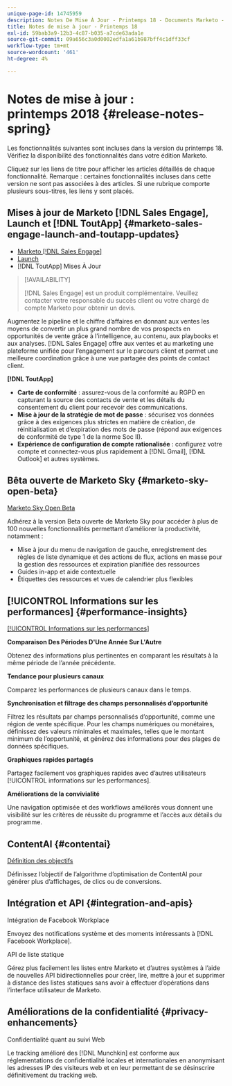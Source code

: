 ```yaml
---
unique-page-id: 14745959
description: Notes De Mise À Jour - Printemps 18 - Documents Marketo - Documentation Du Produit
title: Notes de mise à jour - Printemps 18
exl-id: 59bab3a9-12b3-4c87-b035-a7cde63ada1e
source-git-commit: 09a656c3a0d0002edfa1a61b987bff4c1dff33cf
workflow-type: tm+mt
source-wordcount: '461'
ht-degree: 4%

---
```


# Notes de mise à jour : printemps 2018 {#release-notes-spring}

Les fonctionnalités suivantes sont incluses dans la version du printemps 18. Vérifiez la disponibilité des fonctionnalités dans votre édition Marketo.

Cliquez sur les liens de titre pour afficher les articles détaillés de chaque fonctionnalité. Remarque : certaines fonctionnalités incluses dans cette version ne sont pas associées à des articles. Si une rubrique comporte plusieurs sous-titres, les liens y sont placés.

## Mises à jour de Marketo [!DNL Sales Engage], Launch et [!DNL ToutApp] {#marketo-sales-engage-launch-and-toutapp-updates}

* [Marketo  [!DNL Sales Engage]](/help/marketo/product-docs/marketo-sales-connect/getting-started/sales-connect-overview.md)
* [Launch](/help/marketo/product-docs/marketo-sales-connect/getting-started/sales-connect-overview.md)
* [!DNL ToutApp] Mises À Jour

>[!AVAILABILITY]
>
>[!DNL Sales Engage] est un produit complémentaire. Veuillez contacter votre responsable du succès client ou votre chargé de compte Marketo pour obtenir un devis.

Augmentez le pipeline et le chiffre d’affaires en donnant aux ventes les moyens de convertir un plus grand nombre de vos prospects en opportunités de vente grâce à l’intelligence, au contenu, aux playbooks et aux analyses. [!DNL Sales Engage] offre aux ventes et au marketing une plateforme unifiée pour l’engagement sur le parcours client et permet une meilleure coordination grâce à une vue partagée des points de contact client.

**[!DNL ToutApp]**

* **Carte de conformité** : assurez-vous de la conformité au RGPD en capturant la source des contacts de vente et les détails du consentement du client pour recevoir des communications.
* **Mise à jour de la stratégie de mot de passe** : sécurisez vos données grâce à des exigences plus strictes en matière de création, de réinitialisation et d’expiration des mots de passe (répond aux exigences de conformité de type 1 de la norme Soc II).
* **Expérience de configuration de compte rationalisée** : configurez votre compte et connectez-vous plus rapidement à [!DNL Gmail], [!DNL Outlook] et autres systèmes.

## Bêta ouverte de Marketo Sky {#marketo-sky-open-beta}

[Marketo Sky Open Beta](https://help.marketo.com/)

Adhérez à la version Beta ouverte de Marketo Sky pour accéder à plus de 100 nouvelles fonctionnalités permettant d’améliorer la productivité, notamment :

* Mise à jour du menu de navigation de gauche, enregistrement des règles de liste dynamique et des actions de flux, actions en masse pour la gestion des ressources et expiration planifiée des ressources
* Guides in-app et aide contextuelle
* Étiquettes des ressources et vues de calendrier plus flexibles

## [!UICONTROL Informations sur les performances] {#performance-insights}

[[!UICONTROL Informations sur les performances]](/help/marketo/product-docs/reporting/performance-insights/performance-insights-overview.md)

**Comparaison Des Périodes D&#39;Une Année Sur L&#39;Autre**

Obtenez des informations plus pertinentes en comparant les résultats à la même période de l’année précédente.

**Tendance pour plusieurs canaux**

Comparez les performances de plusieurs canaux dans le temps.

**Synchronisation et filtrage des champs personnalisés d’opportunité**

Filtrez les résultats par champs personnalisés d’opportunité, comme une région de vente spécifique. Pour les champs numériques ou monétaires, définissez des valeurs minimales et maximales, telles que le montant minimum de l’opportunité, et générez des informations pour des plages de données spécifiques.

**Graphiques rapides partagés**

Partagez facilement vos graphiques rapides avec d’autres utilisateurs [!UICONTROL informations sur les performances].

**Améliorations de la convivialité**

Une navigation optimisée et des workflows améliorés vous donnent une visibilité sur les critères de réussite du programme et l’accès aux détails du programme.

## ContentAI {#contentai}

[Définition des objectifs](/help/marketo/product-docs/predictive-content/getting-started/algorithm-goal-settings.md)

Définissez l’objectif de l’algorithme d’optimisation de ContentAI pour générer plus d’affichages, de clics ou de conversions.

## Intégration et API {#integration-and-apis}

Intégration de Facebook Workplace

Envoyez des notifications système et des moments intéressants à [!DNL Facebook Workplace].

API de liste statique

Gérez plus facilement les listes entre Marketo et d’autres systèmes à l’aide de nouvelles API bidirectionnelles pour créer, lire, mettre à jour et supprimer à distance des listes statiques sans avoir à effectuer d’opérations dans l’interface utilisateur de Marketo.

## Améliorations de la confidentialité {#privacy-enhancements}

Confidentialité quant au suivi Web

Le tracking amélioré des [!DNL Munchkin] est conforme aux réglementations de confidentialité locales et internationales en anonymisant les adresses IP des visiteurs web et en leur permettant de se désinscrire définitivement du tracking web.
